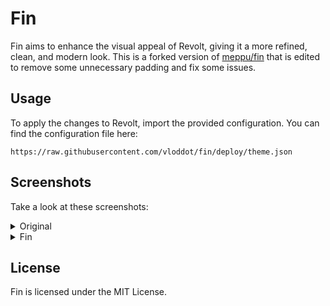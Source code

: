 # Fin

Fin aims to enhance the visual appeal of Revolt, giving it a more refined, clean, and modern look.
This is a forked version of [meppu/fin](https://www.github.com/meppu/fin) that is edited to remove some unnecessary padding and fix some issues.

## Usage

To apply the changes to Revolt, import the provided configuration. You can find the configuration file here:

```
https://raw.githubusercontent.com/vloddot/fin/deploy/theme.json
```

## Screenshots

Take a look at these screenshots:

<details><summary>Original</summary>

![o_chat](.github/assets/original_chat.png)

![o_settings](.github/assets/original_settings.png)

</details>

<details><summary>Fin</summary>

![n_chat](.github/assets/new_chat.png)

![n_settings](.github/assets/new_settings.png)

![sus](.github/assets/sus.png)

</details>

## License

Fin is licensed under the MIT License.
